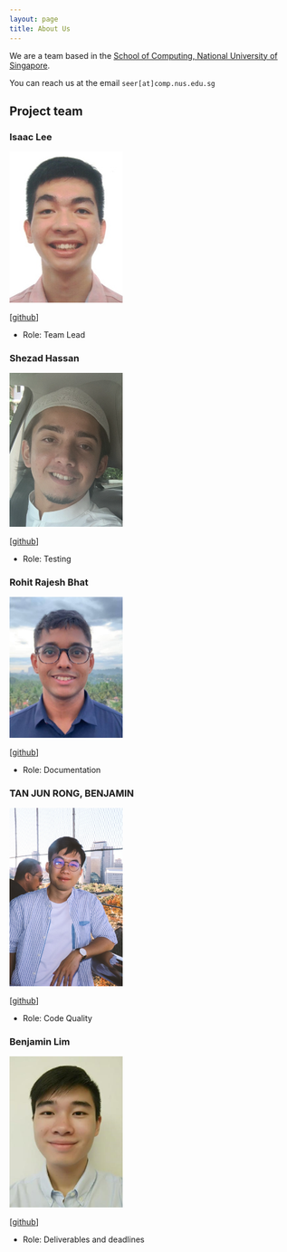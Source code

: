 ```yaml
---
layout: page
title: About Us
---
```


We are a team based in the [School of Computing, National University of Singapore](http://www.comp.nus.edu.sg).

You can reach us at the email `seer[at]comp.nus.edu.sg`

## Project team

### Isaac Lee

<img src="images/luminousleek.png" width="200px">

[[github](https://github.com/luminousleek)]

* Role: Team Lead

### Shezad Hassan

<img src="images/shezadhassan22.png" width="200px">

[[github](https://github.com/shezadhassan22)]

* Role: Testing

### Rohit Rajesh Bhat

<img src="images/rohit0718.png" width="200px">

[[github](https://github.com/rohit0718)]

* Role: Documentation

### TAN JUN RONG, BENJAMIN

<img src="images/bentanjunrong.png" width="200px">

[[github](https://github.com/bentanjunrong)]

* Role: Code Quality

### Benjamin Lim

<img src="images/itzblim.png" width="200px">

[[github](https://github.com/itzblim)]

* Role: Deliverables and deadlines

